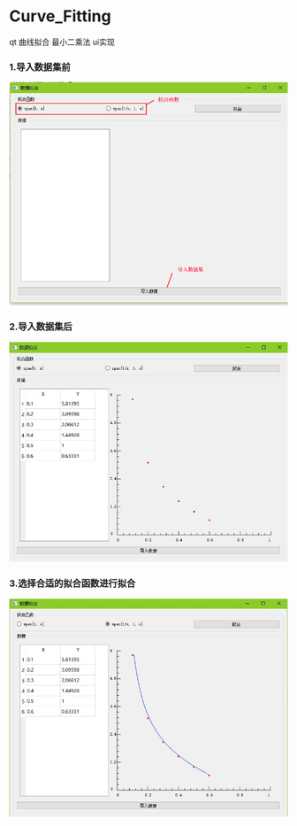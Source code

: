 
# Curve_Fitting
qt  曲线拟合  最小二乘法  ui实现


### 1.导入数据集前
![](./img/1.jpg)

### 2.导入数据集后
![](./img/2.jpg)

### 3.选择合适的拟合函数进行拟合
![](./img/3.jpg)
